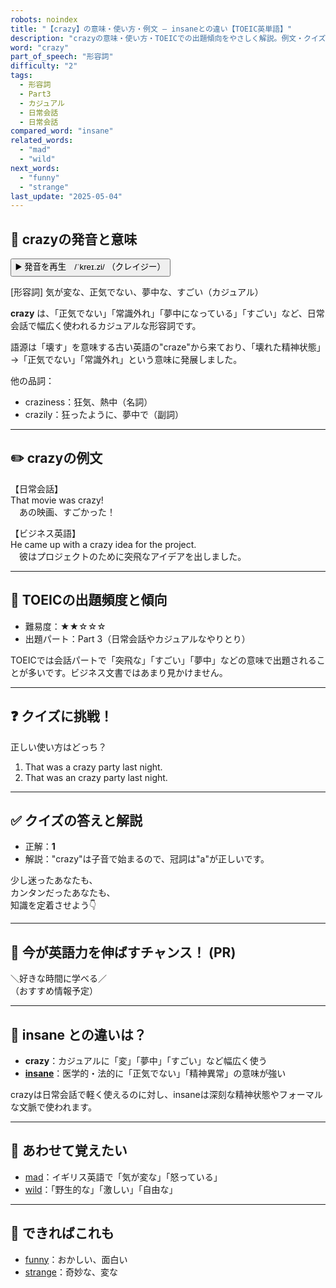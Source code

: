 ```yaml
---
robots: noindex
title: "【crazy】の意味・使い方・例文 ― insaneとの違い【TOEIC英単語】"
description: "crazyの意味・使い方・TOEICでの出題傾向をやさしく解説。例文・クイズ付きでinsaneとの違いもわかりやすく学べます。"
word: "crazy"
part_of_speech: "形容詞"
difficulty: "2"
tags:
  - 形容詞
  - Part3
  - カジュアル
  - 日常会話
  - 日常会話
compared_word: "insane"
related_words:
  - "mad"
  - "wild"
next_words:
  - "funny"
  - "strange"
last_update: "2025-05-04"
---
```


## 🔰 crazyの発音と意味

<button class="play-audio" onclick="playTTS('crazy')">
  <span class="play-audio-main">
    ▶️ 発音を再生　/ˈkreɪ.zi/
  </span>
  <span class="play-audio-sub">
    （クレイジー）
  </span>
</button>

[形容詞] 気が変な、正気でない、夢中な、すごい（カジュアル）

**crazy** は、「正気でない」「常識外れ」「夢中になっている」「すごい」など、日常会話で幅広く使われるカジュアルな形容詞です。

語源は「壊す」を意味する古い英語の"craze"から来ており、「壊れた精神状態」→「正気でない」「常識外れ」という意味に発展しました。

他の品詞：  
- craziness：狂気、熱中（名詞）
- crazily：狂ったように、夢中で（副詞）

---

## ✏️ crazyの例文

【日常会話】  
That movie was crazy!  
　あの映画、すごかった！

【ビジネス英語】  
He came up with a crazy idea for the project.  
　彼はプロジェクトのために突飛なアイデアを出しました。

---

## 🎯 TOEICの出題頻度と傾向

- 難易度：★★☆☆☆
- 出題パート：Part 3（日常会話やカジュアルなやりとり）

TOEICでは会話パートで「突飛な」「すごい」「夢中」などの意味で出題されることが多いです。ビジネス文書ではあまり見かけません。

---

## ❓ クイズに挑戦！

正しい使い方はどっち？

1. That was a crazy party last night.  
2. That was an crazy party last night.

---

## ✅ クイズの答えと解説

- 正解：**1**
- 解説："crazy"は子音で始まるので、冠詞は"a"が正しいです。

少し迷ったあなたも、  
カンタンだったあなたも、  
知識を定着させよう👇️

---

## 🚀 今が英語力を伸ばすチャンス！ (PR)

<div class="info-center">
＼好きな時間に学べる／<br>  
（おすすめ情報予定）
</div>

---

## 🤔  insane との違いは？

- **crazy**：カジュアルに「変」「夢中」「すごい」など幅広く使う
- **[insane](/word/insane)**：医学的・法的に「正気でない」「精神異常」の意味が強い

crazyは日常会話で軽く使えるのに対し、insaneは深刻な精神状態やフォーマルな文脈で使われます。

---

## 🧩 あわせて覚えたい

- [mad](/word/mad)：イギリス英語で「気が変な」「怒っている」
- [wild](/word/wild)：「野生的な」「激しい」「自由な」

---

## 📖 できればこれも

- [funny](/word/funny)：おかしい、面白い
- [strange](/word/strange)：奇妙な、変な

<!-- cvid: aid10_bid36 -->
